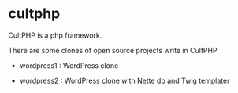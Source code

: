 cultphp
===========

CultPHP is a php framework. 

There are some clones of open source projects write in CultPHP.

 * wordpress1 : WordPress clone

 * wordpress2 : WordPress clone with Nette db and Twig templater
